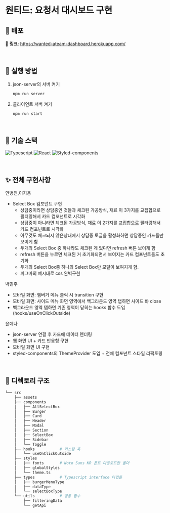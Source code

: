 <h1>원티드: 요청서 대시보드 구현</h1>

## 🎈 배포
🔗 **링크**: https://wanted-ateam-dashboard.herokuapp.com/

<br>

## 💎 실행 방법
1. json-server의 서버 켜기
    ```bash
    npm run server
    ```
2. 클라이언트 서버 켜기
    ```bash
    npm run start
    ```

<br>

## 🧶 기술 스택
![Typescript](https://img.shields.io/badge/TypeScript-007ACC?style=for-the-badge&logo=typescript&logoColor=white)
![React](https://img.shields.io/badge/React-20232A?style=for-the-badge&logo=react&logoColor=61DAFB)
![Styled-components](https://img.shields.io/badge/styled--components-DB7093?style=for-the-badge&logo=styled-components&logoColor=white) 

<br>

## ✨ 전체 구현사항
    
안병진,이지용
    
- Select Box 컴포넌트 구현
   - 상담중이라면 상담중인 것들과 체크된 가공방식, 재료 이 3가지를 교집합으로 필터링해서 카드 컴포넌트로 시각화
   - 상담중이 아니라면 체크된 가공방식, 재료 이 2가지를 교집합으로 필터링해서 카드 컴포넌트로 시각화
   - 아무것도 체크되지 않은상태에서 상담중 토글을 활성화하면 상담중인 카드들만 보이게 함
   - 두개의 Select Box 중 하나라도 체크된 게 있다면 refresh 버튼 보이게 함
   - refresh 버튼을 누르면 체크된 거 초기화되면서 보여지는 카드 컴포넌트들도 초기화
   - 두개의 Select Box중 하나의 Select Box만 모달이 보여지게 함.
   - 피그마의 예시대로 css 완벽구현
    
박민주
   - 모바일 화면: 햄버거 메뉴 클릭 시 transition 구현
   - 모바일 화면: 사이드 메뉴 화면 영역에서 백그라운드 영역 탭하면 사이드 바 close
   - 백그라운드 영역 탭하면 기존 영역이 닫히는 hooks 함수 도입 (hooks/useOnClickOutside)
 
윤예나
   - json-server 연결 후 카드에 데이터 렌더링
   - 웹 화면 UI + 카드 반응형 구현
   - 모바일 화면 UI 구현
   - styled-components의 ThemeProvider 도입 + 전체 컴포넌트 스타일 리팩토링
    
<br>

## 🧧 디렉토리 구조

```bash
└── src
    ├── assets             
    ├── components
    │   ├── AllSelectBox     
    │   ├── Burger  
    │   ├── Card  
    │   ├── Header  
    │   ├── Modal  
    │   ├── Section  
    │   ├── SelectBox 
    │   ├── Sidebar
    │   └── Toggle       
    ├── hooks           # 커스텀 훅
    │   └── useOnClickOutside 
    ├── styles
    │   ├── fonts       # Noto Sans KR 폰트 다운로드한 폴더
    │   ├── globalStyles
    │   └── theme.ts 
    ├── types           # Typescript interface 타입들
    │   ├── burgerMenuType
    │   ├── dataType 
    │   └── selectBoxType
    └── utils           # 공통 함수
        ├── filteringData
        └── getApi
```
